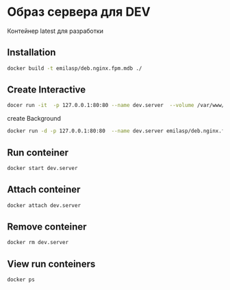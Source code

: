 Образ сервера для DEV
=============================

Контейнер latest  для разработки

Installation
------------
```bash
docker build -t emilasp/deb.nginx.fpm.mdb ./
```
Create Interactive
--------------------------

```bash
docer run -it  -p 127.0.0.1:80:80 --name dev.server  --volume /var/www/sites:/var/www/sites  emilasp/deb.nginx.fpm.mdb start_services
```
create Background

```bash
docker run -d -p 127.0.0.1:80:80  --name dev.server emilasp/deb.nginx.fpm.mdb
```


Run conteiner
--------------------------

```bash
docker start dev.server
```

Attach conteiner
--------------------------

```bash
docker attach dev.server
```

Remove conteiner
--------------------------

```bash
docker rm dev.server
```

View run conteiners
--------------------------

```bash
docker ps
```

	
